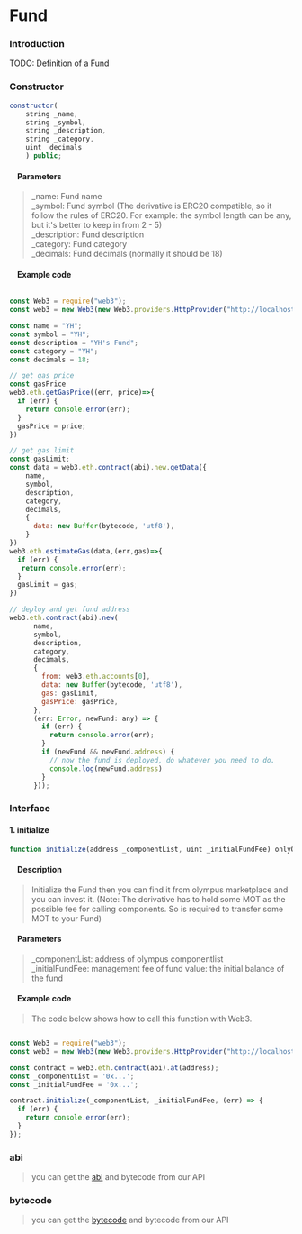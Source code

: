 # Fund

### Introduction
TODO: Definition of a Fund

### Constructor
```javascript
constructor(
    string _name,
    string _symbol,
    string _description,
    string _category,
    uint _decimals
    ) public;
```
#### &emsp;Parameters
> _name: Fund name</br>
  _symbol: Fund symbol (The derivative is ERC20 compatible, so it follow the rules of ERC20. For example: the symbol length can be any, but it's better to keep in from 2 - 5)</br>
  _description: Fund description</br>
  _category: Fund category</br>
  _decimals: Fund decimals (normally it should be 18)</br>

#### &emsp;Example code
```javascript

const Web3 = require("web3");
const web3 = new Web3(new Web3.providers.HttpProvider("http://localhost:8545"));

const name = "YH";
const symbol = "YH";
const description = "YH's Fund";
const category = "YH";
const decimals = 18;

// get gas price
const gasPrice 
web3.eth.getGasPrice((err, price)=>{
  if (err) {
    return console.error(err);
  }
  gasPrice = price;
})

// get gas limit
const gasLimit;
const data = web3.eth.contract(abi).new.getData({
    name,
    symbol,
    description,
    category,
    decimals,
    {
      data: new Buffer(bytecode, 'utf8'),
    }
})
web3.eth.estimateGas(data,(err,gas)=>{
  if (err) {
   return console.error(err);
  }
  gasLimit = gas;
})

// deploy and get fund address
web3.eth.contract(abi).new(
      name,
      symbol,
      description,
      category,
      decimals,
      {
        from: web3.eth.accounts[0],
        data: new Buffer(bytecode, 'utf8'),
        gas: gasLimit,
        gasPrice: gasPrice,
      },
      (err: Error, newFund: any) => {
        if (err) {
          return console.error(err);
        }
        if (newFund && newFund.address) {
          // now the fund is deployed, do whatever you need to do.
          console.log(newFund.address)
        }
      }));
```
### Interface
#### 1. initialize 

```javascript
function initialize(address _componentList, uint _initialFundFee) onlyOwner external payable;
```
#### &emsp;Description
> Initialize the Fund then you can find it from olympus marketplace and you can invest it. (Note: The derivative has to hold some MOT as the possible fee for calling components. So is required to transfer some MOT to your Fund)

#### &emsp;Parameters
> _componentList: address of olympus componentlist </br>
  _initialFundFee: management fee of fund
  value: the initial balance of the fund

#### &emsp;Example code

> The code below shows how to call this function with Web3.

```javascript

const Web3 = require("web3");
const web3 = new Web3(new Web3.providers.HttpProvider("http://localhost:8545"));

const contract = web3.eth.contract(abi).at(address);
const _componentList = '0x...';
const _initialFundFee = '0x...';

contract.initialize(_componentList, _initialFundFee, (err) => {
  if (err) {
    return console.error(err);
  }
});
```

### abi
> you can get the [abi](http://www.olympus.io/olympusProtocols/fund/abi) and bytecode from our API 

### bytecode
> you can get the [bytecode](http://www.olympus.io/olympusProtocols/fund/bytecode) and bytecode from our API 
